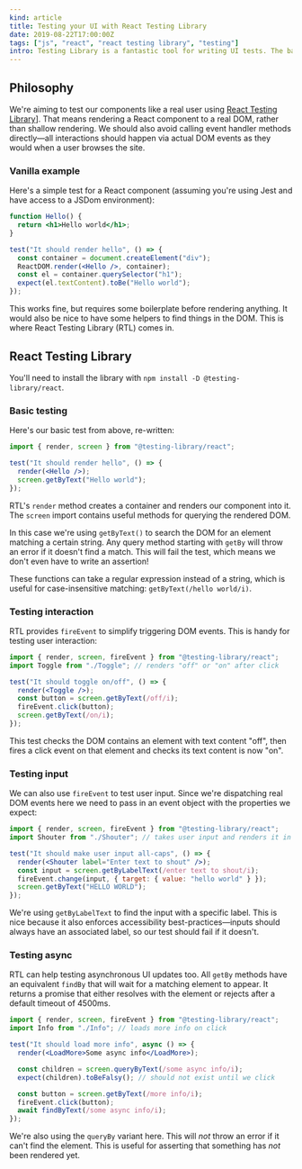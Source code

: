 ```yaml
---
kind: article
title: Testing your UI with React Testing Library
date: 2019-08-22T17:00:00Z
tags: ["js", "react", "react testing library", "testing"]
intro: Testing Library is a fantastic tool for writing UI tests. The base library works for testing anything, but there are framework-specific versions—I'll be talking about React Testing Library here.
---
```


## Philosophy

We're aiming to test our components like a real user using [React Testing Library](https://testing-library.com)]. That means rendering a React component to a real DOM, rather than shallow rendering. We should also avoid calling event handler methods directly—all interactions should happen via actual DOM events as they would when a user browses the site.

### Vanilla example

Here's a simple test for a React component (assuming you're using Jest and have access to a JSDom environment):

```jsx
function Hello() {
  return <h1>Hello world</h1>;
}

test("It should render hello", () => {
  const container = document.createElement("div");
  ReactDOM.render(<Hello />, container);
  const el = container.querySelector("h1");
  expect(el.textContent).toBe("Hello world");
});
```

This works fine, but requires some boilerplate before rendering anything. It would also be nice to have some helpers to find things in the DOM. This is where React Testing Library (RTL) comes in.

## React Testing Library

You'll need to install the library with `npm install -D @testing-library/react`.

### Basic testing

Here's our basic test from above, re-written:

```jsx
import { render, screen } from "@testing-library/react";

test("It should render hello", () => {
  render(<Hello />);
  screen.getByText("Hello world");
});
```

RTL's `render` method creates a container and renders our component into it. The `screen` import contains useful methods for querying the rendered DOM.

In this case we're using `getByText()` to search the DOM for an element matching a certain string. Any query method starting with `getBy` will throw an error if it doesn't find a match. This will fail the test, which means we don't even have to write an assertion!

These functions can take a regular expression instead of a string, which is useful for case-insensitive matching: `getByText(/hello world/i)`.

### Testing interaction

RTL provides `fireEvent` to simplify triggering DOM events. This is handy for testing user interaction:

```jsx
import { render, screen, fireEvent } from "@testing-library/react";
import Toggle from "./Toggle"; // renders "off" or "on" after click

test("It should toggle on/off", () => {
  render(<Toggle />);
  const button = screen.getByText(/off/i);
  fireEvent.click(button);
  screen.getByText(/on/i);
});
```

This test checks the DOM contains an element with text content "off", then fires a click event on that element and checks its text content is now "on".

### Testing input

We can also use `fireEvent` to test user input. Since we're dispatching real DOM events here we need to pass in an event object with the properties we expect:

```jsx
import { render, screen, fireEvent } from "@testing-library/react";
import Shouter from "./Shouter"; // takes user input and renders it in all-caps

test("It should make user input all-caps", () => {
  render(<Shouter label="Enter text to shout" />);
  const input = screen.getByLabelText(/enter text to shout/i);
  fireEvent.change(input, { target: { value: "hello world" } });
  screen.getByText("HELLO WORLD");
});
```

We're using `getByLabelText` to find the input with a specific label. This is nice because it also enforces accessibility best-practices—inputs should always have an associated label, so our test should fail if it doesn't.

### Testing async

RTL can help testing asynchronous UI updates too. All `getBy` methods have an equivalent `findBy` that will wait for a matching element to appear. It returns a promise that either resolves with the element or rejects after a default timeout of 4500ms.

```jsx
import { render, screen, fireEvent } from "@testing-library/react";
import Info from "./Info"; // loads more info on click

test("It should load more info", async () => {
  render(<LoadMore>Some async info</LoadMore>);

  const children = screen.queryByText(/some async info/i);
  expect(children).toBeFalsy(); // should not exist until we click

  const button = screen.getByText(/more info/i);
  fireEvent.click(button);
  await findByText(/some async info/i);
});
```

We're also using the `queryBy` variant here. This will _not_ throw an error if it can't find the element. This is useful for asserting that something has _not_ been rendered yet.
